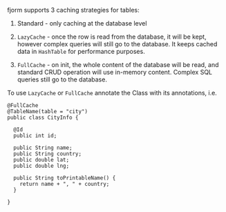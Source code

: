 fjorm supports 3 caching strategies for tables:

1. Standard - only caching at the database level

2. `LazyCache` - once the row is read from the database, it will be kept, however complex queries will still go to the database. It keeps cached data in `HashTable` for performance purposes.

3. `FullCache` - on init, the whole content of the database will be read, and standard CRUD operation will use in-memory content. Complex SQL queries still go to the database.

To use `LazyCache` or `FullCache` annotate the Class with its annotations, i.e.
```
@FullCache
@TableName(table = "city")
public class CityInfo {

  @Id
  public int id;

  public String name;
  public String country;
  public double lat;
  public double lng;

  public String toPrintableName() {
    return name + ", " + country;
  }

}

```